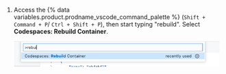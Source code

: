 1. Access the {% data variables.product.prodname_vscode_command_palette %} (`Shift + Command + P`/ `Ctrl + Shift + P`), then start typing "rebuild". Select **Codespaces: Rebuild Container**. 

    ![Rebuild container option](/assets/images/help/codespaces/codespaces-rebuild.png)
